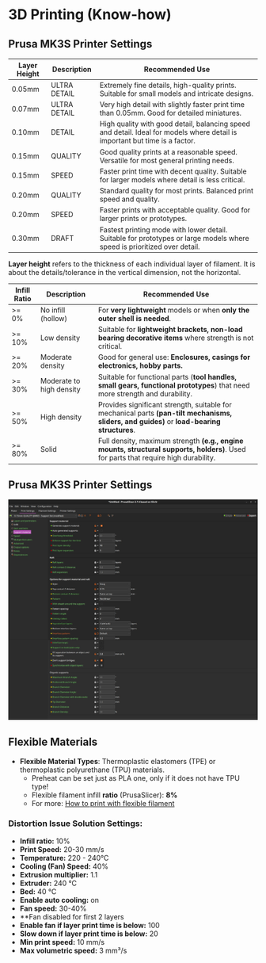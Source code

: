 # 3D Printing (Know-how)

## Prusa MK3S Printer Settings
 

| Layer   Height  | Description  | Recommended Use |
| ----- | ----- | ----- |
| 0.05mm  | ULTRA DETAIL  | Extremely fine details, high-quality prints. Suitable for small models and intricate designs.  |
| 0.07mm  | ULTRA DETAIL  | Very high detail with slightly faster print time than 0.05mm. Good for detailed miniatures.  |
| 0.10mm  | DETAIL  | High quality with good detail, balancing speed and detail. Ideal for models where detail is important but time is a factor.  |
| 0.15mm  | QUALITY  | Good quality prints at a reasonable speed. Versatile for most general printing needs.  |
| 0.15mm  | SPEED  | Faster print time with decent quality. Suitable for larger models where detail is less critical.  |
| 0.20mm  | QUALITY  | Standard quality for most prints. Balanced print speed and quality.  |
| 0.20mm  | SPEED  | Faster prints with acceptable quality. Good for larger prints or prototypes.  |
| 0.30mm  | DRAFT  | Fastest printing mode with lower detail. Suitable for prototypes or large models where speed is prioritized over detail.  |

**Layer height** refers to the thickness of each individual layer of filament. It is about the details/tolerance in the vertical dimension, not the horizontal.     
 

| Infill Ratio  | Description  | Recommended Use  |
| ----- | ----- | ----- |
| \>= 0%  | No infill (hollow)  | For **very lightweight** models or when **only the outer shell is needed**.  |
| \>= 10%  | Low density  | Suitable for **lightweight brackets, non-load bearing decorative items** where strength is not critical.   |
| \>= 20%  | Moderate density  | Good for general use: **Enclosures, casings for electronics, hobby parts.**  |
| \>= 30%  | Moderate to high density  | Suitable for functional parts (**tool handles, small gears, functional prototypes**) that need more strength and durability.  |
| \>= 50%  | High density  | Provides significant strength, suitable for mechanical parts **(pan-tilt mechanisms, sliders, and guides)** or **load-bearing structures**.   |
| \>= 80%  | Solid  | Full density, maximum strength **(e.g., engine mounts, structural supports, holders)**. Used for parts that require high durability.   |


## Prusa MK3S Printer Settings

![Ideal Support Settings](./images/support_settings.jpg)

## Flexible Materials
 

* **Flexible Material Types**: Thermoplastic elastomers (TPE) or thermoplastic polyurethane (TPU) materials.   
  * Preheat can be set just as PLA one, only if it does not have TPU type\!   
  * Flexible filament infill **ratio** (PrusaSlicer): **8%**   
  * For more: [How to print with flexible filament](https://blog.prusa3d.com/how-to-print-with-flexible-filament_29672/)

   
### Distortion Issue Solution Settings:

* **Infill ratio:** 10%   
* **Print Speed:** 20-30 mm/s   
* **Temperature:** 220 \- 240°C   
* **Cooling (Fan) Speed:** 40%   
* **Extrusion multiplier:** 1.1   
* **Extruder:** 240 °C   
* **Bed:** 40 °C   
* **Enable auto cooling:** on   
* **Fan speed:** 30-40% 
* **Fan disabled for first 2 layers
* **Enable fan if layer print time is below:** 100   
* **Slow down if layer print time is below:** 20   
* **Min print speed:** 10 mm/s   
* **Max volumetric speed:** 3 mm³/s 

